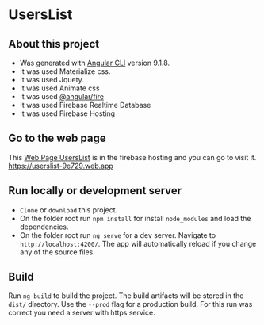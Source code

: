 # UsersList

## About this project
- Was generated with [Angular CLI](https://github.com/angular/angular-cli) version 9.1.8.
- It was used Materialize css.
- It was used Jquety.
- It was used Animate css
- It was used [@angular/fire](https://www.npmjs.com/package/@angular/fire)
- It was used Firebase Realtime Database
- It was used Firebase Hosting

## Go to the web page
This [Web Page UsersList](https://userslist-9e729.web.app) is in the firebase hosting and you can go to visit it.
https://userslist-9e729.web.app


## Run locally or development server
- `Clone` or `download` this project.
- On the folder root run `npm install` for install `node_modules` and load the dependencies.
- On the folder root run `ng serve` for a dev server. Navigate to `http://localhost:4200/`. The app will automatically reload if you change any of the source files.

## Build

Run `ng build` to build the project. The build artifacts will be stored in the `dist/` directory. Use the `--prod` flag for a production build.
For this run was correct you need a server with https service.
